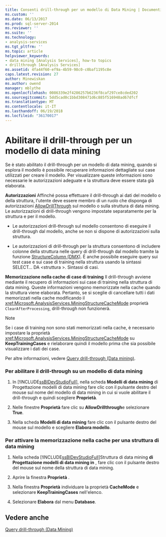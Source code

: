 ```yaml
---
title: Consenti drill-through per un modello di Data Mining | Documenti Microsoft
ms.custom: ''
ms.date: 06/13/2017
ms.prod: sql-server-2014
ms.reviewer: ''
ms.suite: ''
ms.technology:
- analysis-services
ms.tgt_pltfrm: ''
ms.topic: article
helpviewer_keywords:
- data mining [Analysis Services], how-to topics
- drillthrough [Analysis Services]
ms.assetid: 4fa44f60-ef9a-4b59-98c0-c0baf1195c8e
caps.latest.revision: 27
author: Minewiskan
ms.author: owend
manager: mblythe
ms.openlocfilehash: 0086339e2f4286257b6236f8caf297ce8cded202
ms.sourcegitcommit: 5dd5cad0c1bbd308471d6c885f516948ad67dfcf
ms.translationtype: MT
ms.contentlocale: it-IT
ms.lasthandoff: 06/19/2018
ms.locfileid: "36170017"
---
```

# <a name="enable-drillthrough-for-a-mining-model"></a>Abilitare il drill-through per un modello di data mining
  Se è stato abilitato il drill-through per un modello di data mining, quando si esplora il modello è possibile recuperare informazioni dettagliate sui case utilizzati per creare il modello. Per visualizzare queste informazioni sono necessarie le autorizzazioni adeguate e la struttura deve essere stata già elaborata.  
  
 **Autorizzazioni** Affinché possa effettuare il drill-through ai dati del modello o della struttura, l'utente deve essere membro di un ruolo che disponga di autorizzazioni [AllowDrillThrough](../scripting/properties/allowdrillthrough-element-assl.md) sul modello o sulla struttura di data mining. Le autorizzazioni di drill-through vengono impostate separatamente per la struttura e per il modello.  
  
-   Le autorizzazioni drill-through sul modello consentono di eseguire il drill-through dal modello, anche se non si dispone di autorizzazioni sulla struttura.  
  
-   Le autorizzazioni di drill-through per la struttura consentono di includere colonne della struttura nelle query di drill-through dal modello tramite la funzione [StructureColumn &#40;DMX&#41;](/sql/dmx/structurecolumn-dmx). È anche possibile eseguire query sui test case e sui case di training nella struttura usando la sintassi SELECT… DA \<struttura >. Sintassi di casi.  
  
 **Memorizzazione nella cache di case di training** Il drill-through avviene mediante il recupero di informazioni sui case di training nella struttura di data mining. Queste informazioni vengono memorizzate nella cache quando la struttura viene elaborata. Pertanto, se si sceglie di cancellare tutti i dati memorizzati nella cache modificando il <xref:Microsoft.AnalysisServices.MiningStructureCacheMode> proprietà `ClearAfterProcessing`, drill-through non funzionerà.  
  
> [!NOTE]  
>  Se i case di training non sono stati memorizzati nella cache, è necessario impostare la proprietà <xref:Microsoft.AnalysisServices.MiningStructureCacheMode> su **KeepTrainingCases** e rielaborare quindi il modello prima che sia possibile visualizzare i dati dei case.  
  
 Per altre informazioni, vedere [Query drill-through &#40;Data mining&#41;](drillthrough-queries-data-mining.md).  
  
### <a name="to-enable-drillthrough-on-a-mining-model"></a>Per abilitare il drill-through su un modello di data mining  
  
1.  In [!INCLUDE[ssBIDevStudioFull](../../includes/ssbidevstudiofull-md.md)], nella scheda **Modelli di data mining** di Progettazione modelli di data mining fare clic con il pulsante destro del mouse sul nome del modello di data mining in cui si vuole abilitare il drill-through e quindi scegliere **Proprietà**.  
  
2.  Nelle finestre **Proprietà** fare clic su **AllowDrillthrough**e selezionare **True**.  
  
3.  Nella scheda **Modelli di data mining** fare clic con il pulsante destro del mouse sul modello e scegliere **Elabora modello**.  
  
### <a name="to-enable-caching-for-a-mining-structure"></a>Per attivare la memorizzazione nella cache per una struttura di data mining  
  
1.  Nella scheda [!INCLUDE[ssBIDevStudioFull](../../includes/ssbidevstudiofull-md.md)]Struttura di data mining **di Progettazione modelli di data mining in** , fare clic con il pulsante destro del mouse sul nome della struttura di data mining.  
  
2.  Aprire la finestra **Proprietà** .  
  
3.  Nella finestra **Proprietà** individuare la proprietà **CacheMode** e selezionare **KeepTrainingCases** nell'elenco.  
  
4.  Selezionare **Elabora** dal menu **Database**.  
  
## <a name="see-also"></a>Vedere anche  
 [Query drill-through &#40;Data Mining&#41;](drillthrough-queries-data-mining.md)  
  
  
